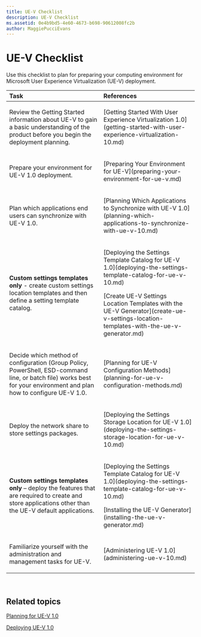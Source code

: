 ```yaml
---
title: UE-V Checklist
description: UE-V Checklist
ms.assetid: 0e4b9bd5-4e60-4673-b698-90612008fc2b
author: MaggiePucciEvans
---
```


# UE-V Checklist


Use this checklist to plan for preparing your computing environment for Microsoft User Experience Virtualization (UE-V) deployment.

<table>
<colgroup>
<col width="50%" />
<col width="50%" />
</colgroup>
<thead>
<tr class="header">
<th align="left">Task</th>
<th align="left">References</th>
</tr>
</thead>
<tbody>
<tr class="odd">
<td align="left"><p>Review the Getting Started information about UE-V to gain a basic understanding of the product before you begin the deployment planning.</p></td>
<td align="left"><p>[Getting Started With User Experience Virtualization 1.0](getting-started-with-user-experience-virtualization-10.md)</p></td>
</tr>
<tr class="even">
<td align="left"><p>Prepare your environment for UE-V 1.0 deployment.</p></td>
<td align="left"><p>[Preparing Your Environment for UE-V](preparing-your-environment-for-ue-v.md)</p></td>
</tr>
<tr class="odd">
<td align="left"><p>Plan which applications end users can synchronize with UE-V 1.0.</p></td>
<td align="left"><p>[Planning Which Applications to Synchronize with UE-V 1.0](planning-which-applications-to-synchronize-with-ue-v-10.md)</p></td>
</tr>
<tr class="even">
<td align="left"><p><strong>Custom settings templates only</strong> - create custom settings location templates and then define a setting template catalog.</p></td>
<td align="left"><p>[Deploying the Settings Template Catalog for UE-V 1.0](deploying-the-settings-template-catalog-for-ue-v-10.md)</p>
<p>[Create UE-V Settings Location Templates with the UE-V Generator](create-ue-v-settings-location-templates-with-the-ue-v-generator.md)</p></td>
</tr>
<tr class="odd">
<td align="left"><p>Decide which method of configuration (Group Policy, PowerShell, ESD-command line, or batch file) works best for your environment and plan how to configure UE-V 1.0.</p></td>
<td align="left"><p>[Planning for UE-V Configuration Methods](planning-for-ue-v-configuration-methods.md)</p></td>
</tr>
<tr class="even">
<td align="left"><p>Deploy the network share to store settings packages.</p></td>
<td align="left"><p>[Deploying the Settings Storage Location for UE-V 1.0](deploying-the-settings-storage-location-for-ue-v-10.md)</p></td>
</tr>
<tr class="odd">
<td align="left"><p><strong>Custom settings templates only</strong> – deploy the features that are required to create and store applications other than the UE-V default applications.</p></td>
<td align="left"><p>[Deploying the Settings Template Catalog for UE-V 1.0](deploying-the-settings-template-catalog-for-ue-v-10.md)</p>
<p>[Installing the UE-V Generator](installing-the-ue-v-generator.md)</p></td>
</tr>
<tr class="even">
<td align="left"><p>Familiarize yourself with the administration and management tasks for UE-V.</p></td>
<td align="left"><p>[Administering UE-V 1.0](administering-ue-v-10.md)</p></td>
</tr>
</tbody>
</table>

 

## Related topics


[Planning for UE-V 1.0](planning-for-ue-v-10.md)

[Deploying UE-V 1.0](deploying-ue-v-10.md)

 

 





